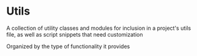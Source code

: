 # Utils
A collection of utility classes and modules for inclusion in a project's utils file, as well as script snippets that need customization

Organized by the type of functionality it provides
